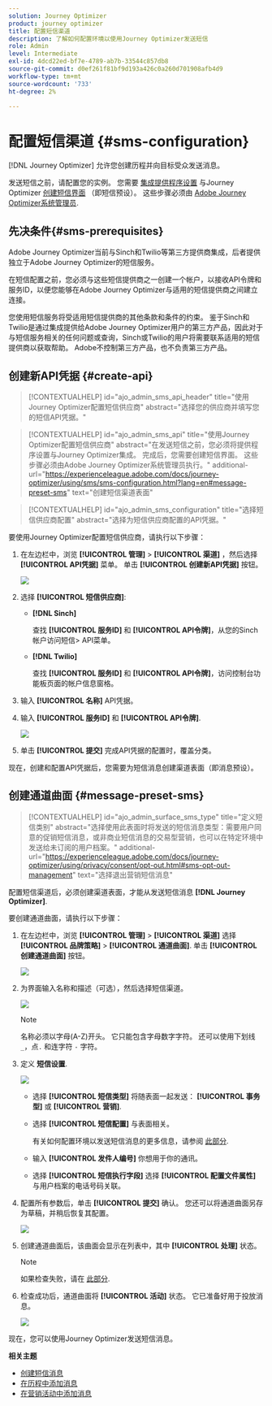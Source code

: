 ```yaml
---
solution: Journey Optimizer
product: journey optimizer
title: 配置短信渠道
description: 了解如何配置环境以使用Journey Optimizer发送短信
role: Admin
level: Intermediate
exl-id: 4dcd22ed-bf7e-4789-ab7b-33544c857db8
source-git-commit: d0ef261f81bf9d193a426c0a260d701908afb4d9
workflow-type: tm+mt
source-wordcount: '733'
ht-degree: 2%

---
```


# 配置短信渠道 {#sms-configuration}

[!DNL Journey Optimizer] 允许您创建历程并向目标受众发送消息。

发送短信之前，请配置您的实例。 您需要 [集成提供程序设置](#create-api) 与Journey Optimizer [创建短信界面](#message-preset-sms) （即短信预设）。 这些步骤必须由 [Adobe Journey Optimizer系统管理员](../start/path/administrator.md).

## 先决条件{#sms-prerequisites}

Adobe Journey Optimizer当前与Sinch和Twilio等第三方提供商集成，后者提供独立于Adobe Journey Optimizer的短信服务。

在短信配置之前，您必须与这些短信提供商之一创建一个帐户，以接收API令牌和服务ID，以便您能够在Adobe Journey Optimizer与适用的短信提供商之间建立连接。

您使用短信服务将受适用短信提供商的其他条款和条件的约束。 鉴于Sinch和Twilio是通过集成提供给Adobe Journey Optimizer用户的第三方产品，因此对于与短信服务相关的任何问题或查询，Sinch或Twilio的用户将需要联系适用的短信提供商以获取帮助。 Adobe不控制第三方产品，也不负责第三方产品。


## 创建新API凭据 {#create-api}

>[!CONTEXTUALHELP]
>id="ajo_admin_sms_api_header"
>title="使用Journey Optimizer配置短信供应商"
>abstract="选择您的供应商并填写您的短信API凭据。"

>[!CONTEXTUALHELP]
>id="ajo_admin_sms_api"
>title="使用Journey Optimizer配置短信供应商"
>abstract="在发送短信之前，您必须将提供程序设置与Journey Optimizer集成。 完成后，您需要创建短信界面。 这些步骤必须由Adobe Journey Optimizer系统管理员执行。"
>additional-url="https://experienceleague.adobe.com/docs/journey-optimizer/using/sms/sms-configuration.html?lang=en#message-preset-sms" text="创建短信渠道表面"

>[!CONTEXTUALHELP]
>id="ajo_admin_sms_configuration"
>title="选择短信供应商配置"
>abstract="选择为短信供应商配置的API凭据。"

要使用Journey Optimizer配置短信供应商，请执行以下步骤：

1. 在左边栏中，浏览 **[!UICONTROL 管理]** > **[!UICONTROL 渠道]** ，然后选择 **[!UICONTROL API凭据]** 菜单。 单击 **[!UICONTROL 创建新API凭据]** 按钮。

   ![](assets/sms_6.png)

1. 选择 **[!UICONTROL 短信供应商]**:

   * **[!DNL Sinch]**

      查找 **[!UICONTROL 服务ID]** 和 **[!UICONTROL API令牌]**，从您的Sinch帐户访问短信> API菜单。

   * **[!DNL Twilio]**

      查找 **[!UICONTROL 服务ID]** 和 **[!UICONTROL API令牌]**，访问控制台功能板页面的帐户信息窗格。


1. 输入 **[!UICONTROL 名称]** API凭据。

1. 输入 **[!UICONTROL 服务ID]** 和 **[!UICONTROL API令牌]**.

   ![](assets/sms_7.png)

1. 单击 **[!UICONTROL 提交]** 完成API凭据的配置时，覆盖分类。

现在，创建和配置API凭据后，您需要为短信消息创建渠道表面（即消息预设）。

## 创建通道曲面 {#message-preset-sms}

>[!CONTEXTUALHELP]
>id="ajo_admin_surface_sms_type"
>title="定义短信类别"
>abstract="选择使用此表面时将发送的短信消息类型：需要用户同意的促销短信消息，或非商业短信消息的交易型营销，也可以在特定环境中发送给未订阅的用户档案。"
>additional-url="https://experienceleague.adobe.com/docs/journey-optimizer/using/privacy/consent/opt-out.html#sms-opt-out-management" text="选择退出营销短信消息"

配置短信渠道后，必须创建渠道表面，才能从发送短信消息 **[!DNL Journey Optimizer]**.

要创建通道曲面，请执行以下步骤：

1. 在左边栏中，浏览 **[!UICONTROL 管理]** > **[!UICONTROL 渠道]** 选择 **[!UICONTROL 品牌策略]** > **[!UICONTROL 通道曲面]**. 单击 **[!UICONTROL 创建通道曲面]** 按钮。

   ![](assets/preset-create.png)

1. 为界面输入名称和描述（可选），然后选择短信渠道。

   ![](assets/sms_preset.png)

   >[!NOTE]
   >
   > 名称必须以字母(A-Z)开头。 它只能包含字母数字字符。 还可以使用下划线 `_`，点`.` 和连字符 `-` 字符。

1. 定义 **短信设置**.

   ![](assets/preset-sms.png)

   * 选择 **[!UICONTROL 短信类型]** 将随表面一起发送： **[!UICONTROL 事务型]** 或 **[!UICONTROL 营销]**.

   * 选择 **[!UICONTROL 短信配置]** 与表面相关。

      有关如何配置环境以发送短信消息的更多信息，请参阅 [此部分](#create-api).

   * 输入 **[!UICONTROL 发件人编号]** 你&#x200B;想用于你的通讯。

   * 选择 **[!UICONTROL 短信执行字段]** 选择 **[!UICONTROL 配置文件属性]** 与用户档案的电话号码关联。

1. 配置所有参数后，单击 **[!UICONTROL 提交]** 确认。 您还可以将通道曲面另存为草稿，并稍后恢复其配置。

   ![](assets/sms_preset_2.png)

1. 创建通道曲面后，该曲面会显示在列表中，其中 **[!UICONTROL 处理]** 状态。

   >[!NOTE]
   >
   >如果检查失败，请在 [此部分](#monitor-channel-surfaces).

1. 检查成功后，通道曲面将 **[!UICONTROL 活动]** 状态。 它已准备好用于投放消息。

   ![](assets/preset-active.png)

现在，您可以使用Journey Optimizer发送短信消息。

**相关主题**

* [创建短信消息](create-sms.md)
* [在历程中添加消息](../building-journeys/journeys-message.md)
* [在营销活动中添加消息](../campaigns/create-campaign.md)

